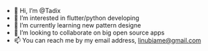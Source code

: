 - 👋 Hi, I’m @Tadix
- 👀 I’m interested in flutter/python developing
- 🌱 I’m currently learning new pattern designe
- 💞️ I’m looking to collaborate on big open source apps
- 📫 You can reach me by my email address, linubiame@gmail.com

<!---
Tadix/Tadix is a ✨ special ✨ repository because its `README.md` (this file) appears on your GitHub profile.
You can click the Preview link to take a look at your changes.
--->
